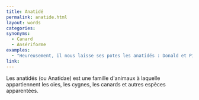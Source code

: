 ```yaml
---
title: Anatidé
permalink: anatide.html
layout: words
categories:
synonyms:
  - Canard
  - Ansériforme
examples:
  - "Heureusement, il nous laisse ses potes les anatidés : Donald et Picsou. (cf. histoires)"
link: 
---
```


Les anatidés (ou Anatidae) est une famille d'animaux à laquelle appartiennent les oies, les cygnes, les canards et autres espèces apparentées.

